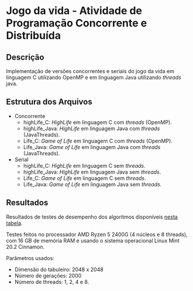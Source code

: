# Jogo da vida - Atividade de Programação Concorrente e Distribuída

## Descrição
Implementação de versões concorrentes e seriais do jogo da vida em linguagem C utilizando OpenMP e em linguagem Java utilizando *threads* java. 

## Estrutura dos Arquivos

* Concorrente
	* highLife_C: *HighLife* em linguagem C com *threads* (OpenMP).
	* highLife_Java: *HighLife* em linguagem Java com *threads* (JavaThreads).
	* Life_C: *Game of Life* em linguagem C com *threads* (OpenMP).
	* Life_Java: *Game of Life* em linguagem Java com *threads* (JavaThreads).
* Serial
	* highLife_C: *HighLife* em linguagem C sem *threads*.
	* highLife_Java: *HighLife* em linguagem Java sem *threads*.
	* Life_C: *Game of Life* em linguagem C sem *threads*.
	* Life_Java: *Game of Life* em linguagem Java sem *threads*.

## Resultados

Resultados de testes de desempenho dos algoritmos disponíveis [nesta tabela](https://docs.google.com/spreadsheets/d/1Qy7jPkMfUVpZgRr0P_HdWd3AHZ-u1UlbYcqM43EOKeI/edit?usp=sharing).

Testes feitos no processador AMD Ryzen 5 2400G (4 núcleos e 8 threads), com 16 GB de memória RAM e usando o sistema operacional Linux Mint 20.2 Cinnamon.

Parâmetros usados:

* Dimensão do tabuleiro: 2048 x 2048
* Número de gerações: 2000
* Número de threads: 1, 2, 4 e 8.
